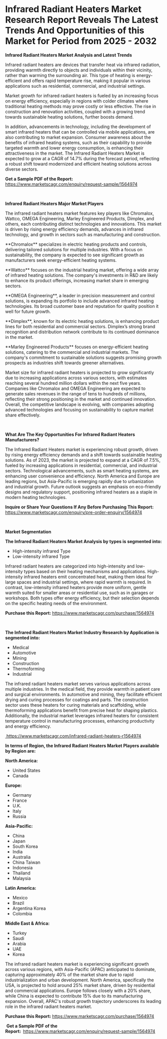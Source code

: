 <p><h1>Infrared Radiant Heaters Market Research Report Reveals The Latest Trends And Opportunities of this Market for Period from 2025 - 2032</h1></p><p><strong>Infrared Radiant Heaters Market Analysis and Latest Trends</strong></p>
<p><p>Infrared radiant heaters are devices that transfer heat via infrared radiation, providing warmth directly to objects and individuals within their vicinity, rather than warming the surrounding air. This type of heating is energy-efficient and offers rapid temperature rise, making it popular in various applications such as residential, commercial, and industrial settings. </p><p>Market growth for infrared radiant heaters is fueled by an increasing focus on energy efficiency, especially in regions with colder climates where traditional heating methods may prove costly or less effective. The rise in construction and renovation activities, coupled with a growing trend towards sustainable heating solutions, further boosts demand. </p><p>In addition, advancements in technology, including the development of smart infrared heaters that can be controlled via mobile applications, are also contributing to market expansion. Consumer awareness about the benefits of infrared heating systems, such as their capability to provide targeted warmth and lower energy consumption, is enhancing their attractiveness in the market. The Infrared Radiant Heaters Market is expected to grow at a CAGR of 14.7% during the forecast period, reflecting a robust shift toward modernized and efficient heating solutions across diverse sectors.</p></p>
<p><strong>Get a Sample PDF of the Report:&nbsp;</strong> <a href="https://www.marketscagr.com/enquiry/request-sample/1564974?utm_campaign=3065&utm_medium=2&utm_source=Github&utm_content=ia&utm_term=16042025&utm_id=infrared-radiant-heaters">https://www.marketscagr.com/enquiry/request-sample/1564974</a></p>
<p>&nbsp;</p>
<p><strong>Infrared Radiant Heaters Major Market Players</strong></p>
<p><p>The infrared radiant heaters market features key players like Chromalox, Wattco, OMEGA Engineering, Marley Engineered Products, Dimplex, and others, each contributing distinct technologies and innovations. This market is driven by rising energy efficiency demands, advances in infrared technology, and growth in sectors such as manufacturing and construction.</p><p>**Chromalox** specializes in electric heating products and controls, delivering tailored solutions for multiple industries. With a focus on sustainability, the company is expected to see significant growth as manufacturers seek energy-efficient heating systems.</p><p>**Wattco** focuses on the industrial heating market, offering a wide array of infrared heating solutions. The company's investments in R&D are likely to enhance its product offerings, increasing market share in emerging sectors.</p><p>**OMEGA Engineering**, a leader in precision measurement and control solutions, is expanding its portfolio to include advanced infrared heating technologies. Its broad customer base and reputation for quality position it well for future growth.</p><p>**Dimplex**, known for its electric heating solutions, is enhancing product lines for both residential and commercial sectors. Dimplex’s strong brand recognition and distribution network contribute to its continued dominance in the market.</p><p>**Marley Engineered Products** focuses on energy-efficient heating solutions, catering to the commercial and industrial markets. The company's commitment to sustainable solutions suggests promising growth prospects as industries shift towards greener alternatives.</p><p>Market size for infrared radiant heaters is projected to grow significantly due to increasing applications across various sectors, with estimates reaching several hundred million dollars within the next five years. Companies like Chromalox and OMEGA Engineering are expected to generate sales revenues in the range of tens to hundreds of millions, reflecting their strong positioning in the market and continued innovation. Overall, the competitive landscape is evolving, with companies adopting advanced technologies and focusing on sustainability to capture market share effectively.</p></p>
<p>&nbsp;</p>
<p><strong>What Are The Key Opportunities For Infrared Radiant Heaters Manufacturers?</strong></p>
<p><p>The Infrared Radiant Heaters market is experiencing robust growth, driven by rising energy efficiency demands and a shift towards sustainable heating solutions. As of 2023, the market is projected to expand at a CAGR of 7.5%, fueled by increasing applications in residential, commercial, and industrial sectors. Technological advancements, such as smart heating systems, are enhancing user convenience and efficiency. North America and Europe are leading regions, but Asia-Pacific is emerging rapidly due to urbanization and industrial growth. Future outlook suggests an emphasis on eco-friendly designs and regulatory support, positioning infrared heaters as a staple in modern heating technologies.</p></p>
<p><strong>Inquire or Share Your Questions If Any Before Purchasing This Report:</strong> <a href="https://www.marketscagr.com/enquiry/pre-order-enquiry/1564974?utm_campaign=3065&utm_medium=2&utm_source=Github&utm_content=ia&utm_term=16042025&utm_id=infrared-radiant-heaters">https://www.marketscagr.com/enquiry/pre-order-enquiry/1564974</a></p>
<p>&nbsp;</p>
<p><strong>Market Segmentation</strong></p>
<p><strong>The Infrared Radiant Heaters Market Analysis by types is segmented into:</strong></p>
<p><ul><li>High-intensity infrared Type</li><li>Low-intensity infrared Type</li></ul></p>
<p><p>Infrared radiant heaters are categorized into high-intensity and low-intensity types based on their heating mechanisms and applications. High-intensity infrared heaters emit concentrated heat, making them ideal for large spaces and industrial settings, where rapid warmth is required. In contrast, low-intensity infrared heaters provide more uniform, gentle warmth suited for smaller areas or residential use, such as in garages or workshops. Both types offer energy efficiency, but their selection depends on the specific heating needs of the environment.</p></p>
<p><strong>Purchase this Report:&nbsp;</strong><a href="https://www.marketscagr.com/purchase/1564974?utm_campaign=3065&utm_medium=2&utm_source=Github&utm_content=ia&utm_term=16042025&utm_id=infrared-radiant-heaters">https://www.marketscagr.com/purchase/1564974</a></p>
<p>&nbsp;</p>
<p><strong>The Infrared Radiant Heaters Market Industry Research by Application is segmented into:</strong></p>
<p><ul><li>Medical</li><li>Automotive</li><li>Mining</li><li>Construction</li><li>Thermoforming</li><li>Industrial</li></ul></p>
<p><p>The infrared radiant heaters market serves various applications across multiple industries. In the medical field, they provide warmth in patient care and surgical environments. In automotive and mining, they facilitate efficient drying and curing processes for coatings and parts. The construction sector uses these heaters for curing materials and scaffolding, while thermoforming applications benefit from precise heat for shaping plastics. Additionally, the industrial market leverages infrared heaters for consistent temperature control in manufacturing processes, enhancing productivity and energy efficiency.</p></p>
<p><a href="https://www.marketscagr.com/infrared-radiant-heaters-r1564974?utm_campaign=3065&utm_medium=2&utm_source=Github&utm_content=ia&utm_term=16042025&utm_id=infrared-radiant-heaters">&nbsp;https://www.marketscagr.com/infrared-radiant-heaters-r1564974</a></p>
<p><strong>In terms of Region, the Infrared Radiant Heaters Market Players available by Region are:</strong></p>
<p>
    <p> <strong> North America: </strong>
        <ul>
            <li>United States</li>
            <li>Canada</li>
        </ul>
        </p> 
    <p> <strong> Europe: </strong>
        <ul>
            <li>Germany</li>
            <li>France</li>
            <li>U.K.</li>
            <li>Italy</li>
            <li>Russia</li>
        </ul>
        </p> 
    <p> <strong> Asia-Pacific: </strong>
        <ul>
            <li>China</li>
            <li>Japan</li>
            <li>South Korea</li>
            <li>India</li>
            <li>Australia</li>
            <li>China Taiwan</li>
            <li>Indonesia</li>
            <li>Thailand</li>
            <li>Malaysia</li>
        </ul>
        </p> 
    <p> <strong> Latin America: </strong>
        <ul>
            <li>Mexico</li>
            <li>Brazil</li>
            <li>Argentina Korea</li>
            <li>Colombia</li>
        </ul>
        </p> 
    <p> <strong> Middle East & Africa: </strong>
        <ul>
            <li>Turkey</li>
            <li>Saudi</li>
            <li>Arabia</li>
            <li>UAE</li>
            <li>Korea</li>
        </ul>
    </p>
    </p>
<p><p>The infrared radiant heaters market is experiencing significant growth across various regions, with Asia-Pacific (APAC) anticipated to dominate, capturing approximately 40% of the market share due to rapid industrialization and urban development. North America, specifically the USA, is projected to hold around 25% market share, driven by residential and commercial applications. Europe follows closely with a 20% share, while China is expected to contribute 15% due to its manufacturing expansion. Overall, APAC's robust growth trajectory underscores its leading role in the infrared radiant heaters market.</p></p>
<p><strong>Purchase this Report: </strong><a href="https://www.marketscagr.com/purchase/1564974?utm_campaign=3065&utm_medium=2&utm_source=Github&utm_content=ia&utm_term=16042025&utm_id=infrared-radiant-heaters">https://www.marketscagr.com/purchase/1564974</a></p>
<p>&nbsp;<strong>Get a Sample PDF of the Report:&nbsp;&nbsp;</strong><a href="https://www.marketscagr.com/enquiry/request-sample/1564974?utm_campaign=3065&utm_medium=2&utm_source=Github&utm_content=ia&utm_term=16042025&utm_id=infrared-radiant-heaters">https://www.marketscagr.com/enquiry/request-sample/1564974</a></p>
<p><strong></strong></p>
<p><p></p><p></p><p></p></p>